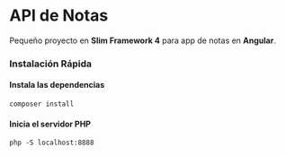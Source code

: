 # API de Notas
Pequeño proyecto en **Slim Framework 4** para app de notas en **Angular**.

### Instalación Rápida

#### Instala las dependencias
```
composer install
```

#### Inicia el servidor PHP
```
php -S localhost:8888
```
